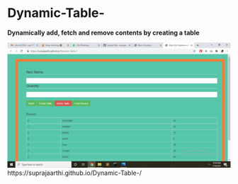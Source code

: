 # Dynamic-Table-
<b>Dynamically add, fetch and remove contents by creating a table</b>

<img src="Screenshot (743).png">
https://suprajaarthi.github.io/Dynamic-Table-/

